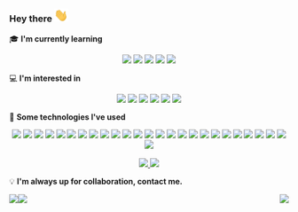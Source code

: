 ### Hey there <img src="https://raw.githubusercontent.com/RegsonDR/RegsonDR/master/assets/wave.gif" width="25px">


🎓 **I'm currently learning**
<p align="center">
    <img height="22" src="https://img.shields.io/badge/-Node.js-grey?style=flat&logo=node.js" />
    <img height="22" src="https://img.shields.io/badge/-React.js-grey?style=flat&logo=react" />
    <img height="22" src="https://img.shields.io/badge/-Redux.js-grey?style=flat&logo=redux&logoColor=9999FF" />
    <img height="22" src="https://img.shields.io/badge/-npm-grey?style=flat&logo=npm" />
    <img height="22" src="https://img.shields.io/badge/-AWS-grey?style=flat&logo=amazon-aws" />   
</p>

💻 **I'm interested in**
<p align="center">
    <img height="22" src="https://img.shields.io/badge/-Software_Engineering-grey?style=flat" />
    <img height="22" src="https://img.shields.io/badge/-Microservices-grey?style=flat" />
    <img height="22" src="https://img.shields.io/badge/-Web_Development-grey?style=flat" />
    <img height="22" src="https://img.shields.io/badge/-Software_Scalability-grey?style=flat" />
    <img height="22" src="https://img.shields.io/badge/-Data_Science-grey?style=flat" />
    <img height="22" src="https://img.shields.io/badge/-Artificial_Intelligence-grey?style=flat" />
</p>

🦾 **Some technologies I've used**
<p align="center">
    <img height="22" src="https://img.shields.io/badge/-Git-grey?style=flat&logo=git" />
    <img height="22" src="https://img.shields.io/badge/-Google_Cloud-grey?style=flat&logo=google-cloud" />
    <img height="22" src="https://img.shields.io/badge/-MongoDB-grey?style=flat&logo=mongodb" /> 
    <img height="22" src="https://img.shields.io/badge/-Apache-grey?style=flat&logo=apache&logoColor=D22128" />
    <img height="22" src="https://img.shields.io/badge/-VSCode-grey?style=flat&logo=visual-studio-code&logoColor=007ACC" />   
    <img height="22" src="https://img.shields.io/badge/-PyPi-grey?style=flat&logo=pypi" />     
    <img height="22" src="https://img.shields.io/badge/-Jupyter-grey?style=flat&logo=jupyter" />    
    <img height="22" src="https://img.shields.io/badge/-Material_UI-grey?style=flat&logo=material-ui&logoColor=0081CB" />     
    <img height="22" src="https://img.shields.io/badge/-Jinja-grey?style=flat&logo=jinja&logoColor=B41717" />
    <img height="22" src="https://img.shields.io/badge/-Flask-grey?style=flat&logo=flask" />
    <img height="22" src="https://img.shields.io/badge/-PyCharm-grey?style=flat&logo=pycharm" />     
    <img height="22" src="https://img.shields.io/badge/-Bootstrap-grey?style=flat&logo=bootstrap&logoColor=9266CC" />   
    <img height="22" src="https://img.shields.io/badge/-Postman-grey?style=flat&logo=postman" />     
    <img height="22" src="https://img.shields.io/badge/-Heroku-grey?style=flat&logo=heroku&logoColor=430098" />  
    <img height="22" src="https://img.shields.io/badge/-Curl-grey?style=flat&logo=curl" />
    <img height="22" src="https://img.shields.io/badge/-Google_APIs-grey?style=flat&logo=google" />
    <img height="22" src="https://img.shields.io/badge/-Discord.js-grey?style=flat&logo=discord" />     
    <img height="22" src="https://img.shields.io/badge/-MySQL-grey?style=flat&logo=mysql&logoColor=ffffff" />     
    <img height="22" src="https://img.shields.io/badge/-ngrok-grey?style=flat&logo=github-actions&logoColor=ffffff" />     
    <img height="22" src="https://img.shields.io/badge/-XAMPP-grey?style=flat&logo=xampp" />   
    <img height="22" src="https://img.shields.io/badge/-Stripe.js-grey?style=flat&logo=stripe" />     
    <img height="22" src="https://img.shields.io/badge/-DigitalOcean-grey?style=flat&logo=digitalocean" />  
    <img height="22" src="https://img.shields.io/badge/-Pandas-grey?style=flat&logo=pandas&logoColor=150458" />   
    <img height="22" src="https://img.shields.io/badge/-Android_Studio-grey?style=flat&logo=Android-studio" />  
    <img height="22" src="https://img.shields.io/badge/-GraphQL-grey?style=flat&logo=graphql&logoColor=E10098" /> 
    <img height="22" src="https://img.shields.io/badge/-+_more-grey?style=flat" />   
</p>

<p align="center">
    <a href="https://github.com/anuraghazra/github-readme-stats" alt="Made with Github Readme Stats">
        <img height="180" src="https://github-readme-stats-git-master.regsondr.vercel.app/api?username=RegsonDR&count_private=true&show_icons=true&icon_color=fafbfc&bg_color=3f4448&text_color=ffffff&title_color=fafbfc" />
        <img height="180" src="https://github-readme-stats-git-master.regsondr.vercel.app/api/top-langs/?username=RegsonDR&layout=compact&bg_color=3f4448&text_color=ffffff&title_color=fafbfc" />
    </a>
</p>

💡 **I'm always up for collaboration, contact me.**

<span>
    <!--  https://img.shields.io/badge/My_website-grey?style=flat&logo=HTML5 -->
    <a href="https://www.linkedin.com/in/regsondr/">
        <img height="22" align="left" src="https://img.shields.io/badge/-LinkedIn-grey?style=flat&logoColor=ffffff&logo=Linkedin" />
    </a>
    <img height="22" align="left" src="https://visitor-badge.glitch.me/badge?page_id=RegsonDR.RegsonDR" />
    <img height="19" align="right" height="19" src="https://img.shields.io/github/last-commit/RegsonDR/RegsonDR?color=0b7cbd&label=Updated&logo=github&cacheSeconds=300" />
</span>
